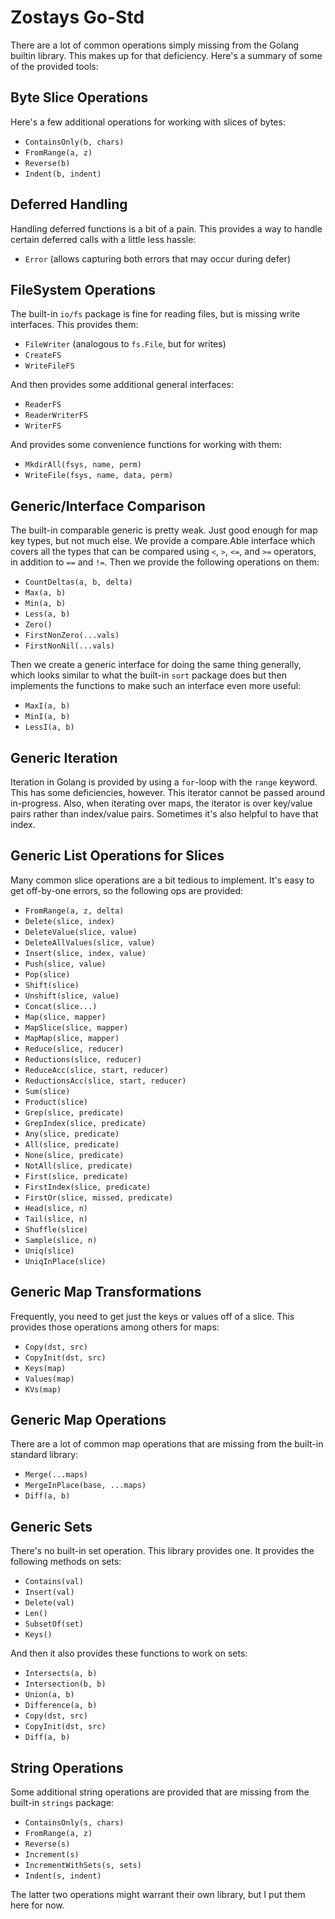 # Zostays Go-Std

There are a lot of common operations simply missing from the Golang builtin
library. This makes up for that deficiency. Here's a summary of some of the
provided tools:

## Byte Slice Operations

Here's a few additional operations for working with slices of bytes:

* `ContainsOnly(b, chars)`
* `FromRange(a, z)`
* `Reverse(b)`
* `Indent(b, indent)`

## Deferred Handling

Handling deferred functions is a bit of a pain. This provides a way to handle
certain deferred calls with a little less hassle:

* `Error` (allows capturing both errors that may occur during defer)

## FileSystem Operations

The built-in `io/fs` package is fine for reading files, but is missing write interfaces. This provides them:

* `FileWriter` (analogous to `fs.File`, but for writes)
* `CreateFS`
* `WriteFileFS`

And then provides some additional general interfaces:

* `ReaderFS`
* `ReaderWriterFS`
* `WriterFS`

And provides some convenience functions for working with them:

* `MkdirAll(fsys, name, perm)`
* `WriteFile(fsys, name, data, perm)`

## Generic/Interface Comparison

The built-in comparable generic is pretty weak. Just good enough for map key
types, but not much else. We provide a compare.Able interface which covers all
the types that can be compared using `<`, `>`, `<=`, and `>=` operators, in
addition to `==` and `!=`. Then we provide the following operations on them:

 * `CountDeltas(a, b, delta)`
 * `Max(a, b)`
 * `Min(a, b)`
 * `Less(a, b)`
 * `Zero()`
 * `FirstNonZero(...vals)`
 * `FirstNonNil(...vals)`

Then we create a generic interface for doing the same thing generally, which
looks similar to what the built-in `sort` package does but then implements the
functions to make such an interface even more useful:

 * `MaxI(a, b)`
 * `MinI(a, b)`
 * `LessI(a, b)`

## Generic Iteration

Iteration in Golang is provided by using a `for`-loop with the `range` keyword.
This has some deficiencies, however. This iterator cannot be passed around
in-progress. Also, when iterating over maps, the iterator is over key/value
pairs rather than index/value pairs. Sometimes it's also helpful to have that
index.

## Generic List Operations for Slices

Many common slice operations are a bit tedious to implement. It's easy to get
off-by-one errors, so the following ops are provided:

 * `FromRange(a, z, delta)`
 * `Delete(slice, index)`
 * `DeleteValue(slice, value)`
 * `DeleteAllValues(slice, value)`
 * `Insert(slice, index, value)`
 * `Push(slice, value)`
 * `Pop(slice)`
 * `Shift(slice)`
 * `Unshift(slice, value)`
 * `Concat(slice...)`
 * `Map(slice, mapper)`
 * `MapSlice(slice, mapper)`
 * `MapMap(slice, mapper)`
 * `Reduce(slice, reducer)`
 * `Reductions(slice, reducer)`
 * `ReduceAcc(slice, start, reducer)`
 * `ReductionsAcc(slice, start, reducer)`
 * `Sum(slice)`
 * `Product(slice)`
 * `Grep(slice, predicate)`
 * `GrepIndex(slice, predicate)`
 * `Any(slice, predicate)`
 * `All(slice, predicate)`
 * `None(slice, predicate)`
 * `NotAll(slice, predicate)`
 * `First(slice, predicate)`
 * `FirstIndex(slice, predicate)`
 * `FirstOr(slice, missed, predicate)`
 * `Head(slice, n)`
 * `Tail(slice, n)`
 * `Shuffle(slice)`
 * `Sample(slice, n)`
 * `Uniq(slice)`
 * `UniqInPlace(slice)`

## Generic Map Transformations

Frequently, you need to get just the keys or values off of a slice. This
provides those operations among others for maps:

 * `Copy(dst, src)`
 * `CopyInit(dst, src)`
 * `Keys(map)`
 * `Values(map)`
 * `KVs(map)`

## Generic Map Operations

There are a lot of common map operations that are missing from the built-in
standard library:

 * `Merge(...maps)`
 * `MergeInPlace(base, ...maps)`
 * `Diff(a, b)`

## Generic Sets

There's no built-in set operation. This library provides one. It provides the
following methods on sets:

 * `Contains(val)`
 * `Insert(val)`
 * `Delete(val)`
 * `Len()`
 * `SubsetOf(set)`
 * `Keys()`

And then it also provides these functions to work on sets:

 * `Intersects(a, b)`
 * `Intersection(b, b)`
 * `Union(a, b)`
 * `Difference(a, b)`
 * `Copy(dst, src)`
 * `CopyInit(dst, src)`
 * `Diff(a, b)`

## String Operations

Some additional string operations are provided that are missing from the
built-in `strings` package:

 * `ContainsOnly(s, chars)`
 * `FromRange(a, z)`
 * `Reverse(s)`
 * `Increment(s)`
 * `IncrementWithSets(s, sets)`
 * `Indent(s, indent)`

The latter two operations might warrant their own library, but I put them here for now.
